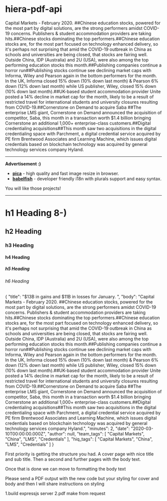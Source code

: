 # hiera-pdf-api



Capital Markets - February 2020. ##Chinese education stocks, powered for the most part by digital solutions, are the strong performers amidst COVID-19 concerns. Publishers & student accommodation providers are taking hits.##Chinese stocks dominating the top performers.##Chinese education stocks are, for the most part focused on technology enhanced delivery, so it's perhaps not surprising that amid the COVID-19 outbreak in China as schools and universities are being closed, that stocks are fairing well. Outside China, IDP (Australia) and 2U (USA), were also among the top performing education stocks this month.##Publishing companies continue a horror run##Publishing stocks continue see declining market caps with Informa, Wiley and Pearson again in the bottom performers for the month. In the UK, Informa closed 15% down (10% down last month) & Pearson 6% down (12% down last month) while US publisher, Wiley, closed 15% down (10% down last month).##UK-based student accommodation provider Unite posted a 14% decline in market cap for the month, likely to be a result of restricted travel for international students and university closures resulting from COVID-19.##Cornerstone on Demand to acquire Saba ##The enterprise LMS giant, Cornerstone on Demand announced the acquisition of competitor, Saba, this month in a transaction worth $1.4 billion bringing Cornerstone an additional 1,000+ enterprise-class customers.##Digital credentialing acquisitions##This month saw two acquisitions in the digital credentialing space with Parchment, a digital credential service acquired by PE firm Brentwood Associates and Learning Machine, which issues digital credentials based on blockchain technology was acquired by general technology services company Hyland.



---
__Advertisement :)__

- __[pica](https://nodeca.github.io/pica/demo/)__ - high quality and fast image
  resize in browser.
- __[babelfish](https://github.com/nodeca/babelfish/)__ - developer friendly
  i18n with plurals support and easy syntax.

You will like those projects!

---

# h1 Heading 8-)
## h2 Heading
### h3 Heading
#### h4 Heading
##### h5 Heading
###### h6 Heading



{
"title": "$13B in gains and $11B in losses for January. ",
"body": "Capital Markets - February 2020. ##Chinese education stocks, powered for the most part by digital solutions, are the strong performers amidst COVID-19 concerns. Publishers & student accommodation providers are taking hits.##Chinese stocks dominating the top performers.##Chinese education stocks are, for the most part focused on technology enhanced delivery, so it's perhaps not surprising that amid the COVID-19 outbreak in China as schools and universities are being closed, that stocks are fairing well. Outside China, IDP (Australia) and 2U (USA), were also among the top performing education stocks this month.##Publishing companies continue a horror run##Publishing stocks continue see declining market caps with Informa, Wiley and Pearson again in the bottom performers for the month. In the UK, Informa closed 15% down (10% down last month) & Pearson 6% down (12% down last month) while US publisher, Wiley, closed 15% down (10% down last month).##UK-based student accommodation provider Unite posted a 14% decline in market cap for the month, likely to be a result of restricted travel for international students and university closures resulting from COVID-19.##Cornerstone on Demand to acquire Saba ##The enterprise LMS giant, Cornerstone on Demand announced the acquisition of competitor, Saba, this month in a transaction worth $1.4 billion bringing Cornerstone an additional 1,000+ enterprise-class customers.##Digital credentialing acquisitions##This month saw two acquisitions in the digital credentialing space with Parchment, a digital credential service acquired by PE firm Brentwood Associates and Learning Machine, which issues digital credentials based on blockchain technology was acquired by general technology services company Hyland.",
"minutes": 2,
"date": "2020-03-10T00:00:00.000Z",
"author": null,
"team_tags": [
"Capital Markets",
"China",
"LMS",
"Credentials"
],
"hiq_tags": [
"Capital Markets",
"China",
"LMS",
"Credentials"
]
}


First priority is getting the structure you had. A cover page with nice title and sub title. Then a second and further pages with the body text.

Once that is done we can move to formatting the body text

Please send a PDF output with the new code but your styling for cover and body and then I will share instructions on styling

1.build expressjs server
2.pdf make from request